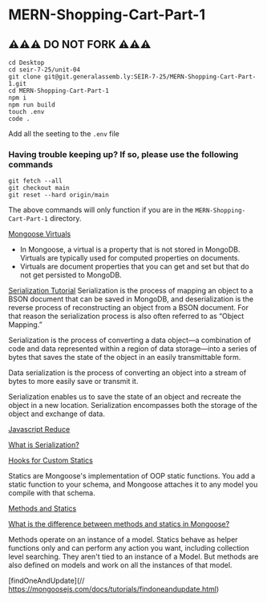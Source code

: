 # MERN-Shopping-Cart-Part-1

## ⚠️⚠️⚠️ DO NOT FORK ⚠️⚠️⚠️

```
cd Desktop
cd seir-7-25/unit-04
git clone git@git.generalassemb.ly:SEIR-7-25/MERN-Shopping-Cart-Part-1.git 
cd MERN-Shopping-Cart-Part-1
npm i
npm run build
touch .env
code .
```

Add all the seeting to the `.env` file

### Having trouble keeping up? If so, please use the following commands

```
git fetch --all
git checkout main
git reset --hard origin/main
```

The above commands will only function if you are in the `MERN-Shopping-Cart-Part-1` directory.


[Mongoose Virtuals](https://mongoosejs.com/docs/tutorials/virtuals.html#:~:text=In%20Mongoose%2C%20a%20virtual%20is,for%20computed%20properties%20on%20documents.)
- In Mongoose, a virtual is a property that is not stored in MongoDB. Virtuals are typically used for computed properties on documents.
- Virtuals are document properties that you can get and set but that do not get persisted to MongoDB. 

[Serialization Tutorial](https://hazelcast.com/glossary/serialization/)
Serialization is the process of mapping an object to a BSON document that can be saved in MongoDB, and deserialization is the reverse process of reconstructing an object from a BSON document. For that reason the serialization process is also often referred to as “Object Mapping.”

Serialization is the process of converting a data object—a combination of code and data represented within a region of data storage—into a series of bytes that saves the state of the object in an easily transmittable form.

Data serialization is the process of converting an object into a stream of bytes to more easily save or transmit it.

Serialization enables us to save the state of an object and recreate the object in a new location. Serialization encompasses both the storage of the object and exchange of data. 


[Javascript Reduce](https://developer.mozilla.org/en-US/docs/Web/JavaScript/Reference/Global_Objects/Array/reduce)

[What is Serialization?](https://hazelcast.com/glossary/serialization/)

[Hooks for Custom Statics](http://thecodebarbarian.com/mongoose-5-5-static-hooks-and-populate-match-functions.html#:~:text=Statics%20are%20Mongoose's%20implementation%20of,you%20compile%20with%20that%20schema.&text=Mongoose%205.5%20introduces%20the%20ability,pre('findByName')%20.)

Statics are Mongoose's implementation of OOP static functions. You add a static function to your schema, and Mongoose attaches it to any model you compile with that schema.

[Methods and Statics](https://mongoosejs.com/docs/2.7.x/docs/methods-statics.html)

[What is the difference between methods and statics in Mongoose?](https://stackoverflow.com/questions/23425303/what-is-the-difference-between-methods-and-statics-in-mongoose)

Methods operate on an instance of a model. Statics behave as helper functions only and can perform any action you want, including collection level searching. They aren't tied to an instance of a Model. But methods are also defined on models and work on all the instances of that model.

[findOneAndUpdate](// https://mongoosejs.com/docs/tutorials/findoneandupdate.html)